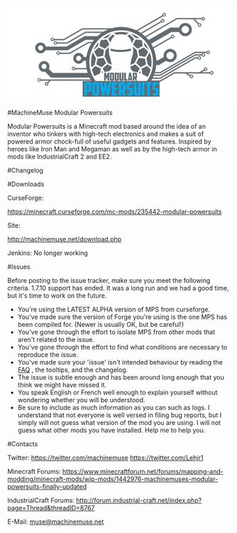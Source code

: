 ![](/src/main/resources/assets/powersuits/textures/logo.png?raw=true)

#MachineMuse Modular Powersuits

Modular Powersuits is a Minecraft mod based around the idea of an inventor who tinkers with high-tech electronics and makes a suit of powered armor chock-full of useful gadgets and features. Inspired by heroes like Iron Man and Megaman as well as by the high-tech armor in mods like IndustrialCraft 2 and EE2.

#Changelog


#Downloads

CurseForge:

https://minecraft.curseforge.com/mc-mods/235442-modular-powersuits

Site:

http://machinemuse.net/download.php

Jenkins: No longer working

#Issues

Before posting to the issue tracker, make sure you meet the following criteria. 1.7.10 support has ended. It was a long run and we had a good time, but it's time to work on the future.
- You're using the LATEST ALPHA version of MPS from curseforge.
- You've made sure the version of Forge you're using is the one MPS has been compiled for. (Newer is usually OK, but be careful!)
- You've gone through the effort to isolate MPS from other mods that aren't related to the issue.
- You've gone through the effort to find what conditions are necessary to reproduce the issue.
- You've made sure your 'issue' isn't intended behaviour by reading the [FAQ](http://machinemuse.net/faq.php) , the tooltips, and the changelog.
- The issue is subtle enough and has been around long enough that you think we might have missed it.
- You speak English or French well enough to explain yourself without wondering whether you will be understood.
- Be sure to include as much information as you can such as logs. I understand that not everyone is well versed in filing bug reports, but I simply will not guess what version of the mod you are using. I will not guess what other mods you have installed. Help me to help you.

#Contacts

Twitter:
https://twitter.com/machinemuse
https://twitter.com/Lehjr1

Minecraft Forums: https://www.minecraftforum.net/forums/mapping-and-modding/minecraft-mods/wip-mods/1442976-machinemuses-modular-powersuits-finally-updated

IndustrialCraft Forums: http://forum.industrial-craft.net/index.php?page=Thread&threadID=8767

E-Mail: muse@machinemuse.net